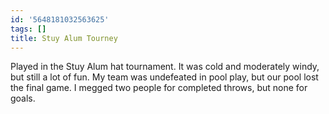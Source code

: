 ```yaml
---
id: '5648181032563625'
tags: []
title: Stuy Alum Tourney
---
```


Played in the Stuy Alum hat tournament. It was cold and moderately windy, but still a lot of fun. My team was undefeated in pool play, but our pool lost the final game. I megged two people for completed throws, but none for goals. 
